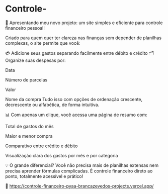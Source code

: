 # Controle-
🚀 Apresentando meu novo projeto: um site simples e eficiente para controle financeiro pessoal!

Criado para quem quer ter clareza nas finanças sem depender de planilhas complexas, o site permite que você:

💳 Adicione seus gastos separando facilmente entre débito e crédito
🗂️ Organize suas despesas por:

Data

Número de parcelas

Valor

Nome da compra
Tudo isso com opções de ordenação crescente, decrescente ou alfabética, de forma intuitiva.

📊 Com apenas um clique, você acessa uma página de resumo com:

Total de gastos do mês

Maior e menor compra

Comparativo entre crédito e débito

Visualização clara dos gastos por mês e por categoria

💡 O grande diferencial?
Você não precisa mais de planilhas extensas nem precisa aprender fórmulas complicadas.
É controle financeiro direto ao ponto, totalmente acessível e prático!

🔗 https://controle-financeiro-pyaa-brancazevedos-projects.vercel.app/

